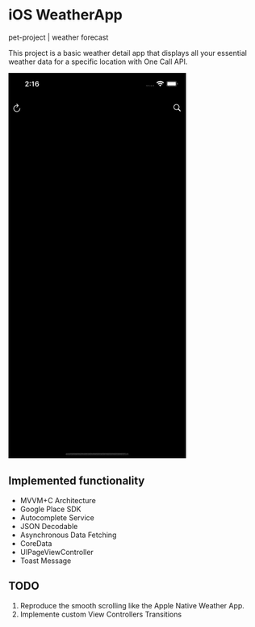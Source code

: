 # iOS WeatherApp
pet-project | weather forecast

This project is a basic weather detail app that displays all your essential weather data for a specific location with One Call API.

![](https://github.com/dantmac/WeatherApp/blob/master/overview.gif)

## Implemented functionality
- MVVM+C Architecture
- Google Place SDK
- Autocomplete Service
- JSON Decodable
- Asynchronous Data Fetching
- CoreData
- UIPageViewController
- Toast Message

## TODO
1. Reproduce the smooth scrolling like the Apple Native Weather App.
2. Implemente custom View Controllers Transitions
